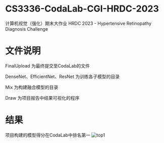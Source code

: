 # CS3336-CodaLab-CGI-HRDC-2023
计算机视觉（强化）期末大作业 HRDC 2023 - Hypertensive Retinopathy Diagnosis Challenge

# 文件说明
FinalUpload 为最终提交至CodaLab的文件

DenseNet、EfficientNet、ResNet 为训练各子模型的目录

Mix 为构建融合模型的目录

Draw 为项目报告中结果可视化的程序

# 结果
项目构建的模型得分在CodaLab中排名第一
![top1](https://github.com/user-attachments/assets/59fcd17e-3c2b-4717-b376-476435bcdf8c)
